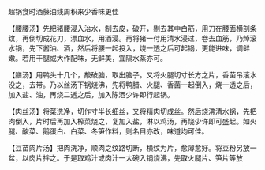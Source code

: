 超锅食时酒藤油线周积来少香味更佳

【腰腰汤】先把猪腰浸入治水，制去皮，破开，剔去其中白筋，用刀在腰面横剖条纹，再倒切成花刀，漂血水，用酒浸。再将猪一付用清水浸过，卷去血筋，乃焯滚水锅，先下酱油、酒，然后将腰一起投入，烧一透之后可起锅，更能进味，调鲜嫩。若用干腿或大作配味，无鲜美，宜隔水蒸亦可。

【膳汤】用鸭头十几个，敲破脑，取出脑子。又将火腿切寸长方之片，香菌吊滚水没之，去带。乃以丝汤下锅烧沸，先将鸭腊、火腿、香菌一起倒入，烧一透之后，加入盐、油，再烧二透之后，加入陈酒少许即行起锅。

【肉丝汤】将菜洗净，切作寸半长细丝，又将精肉切成丝。然后烧沸清水锅，先把肉倒入，片时后再加入榨菜烧之，复加入盐，淋以鸡汤，再烧少许即可盛起。如火腿、酸菜、鹅蛋白、白菜、冬笋作料，则名目亦改，味道均可佳。

【豆苗肉片汤】把肉洗净，顺肉之纹路切断，横纹为片，愈薄愈好。将豆粉另放一盆，以肉片拌之。于是取鸡汁或肉汁一大碗入锅烧沸，先取火腿片、笋片等放